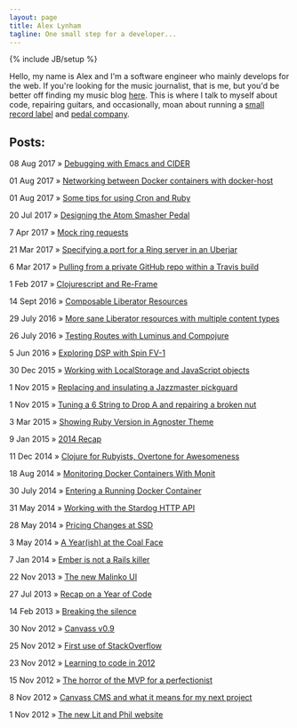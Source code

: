 ```yaml
---
layout: page
title: Alex Lynham
tagline: One small step for a developer...
---
```

{% include JB/setup %}

Hello, my name is Alex and I'm a software engineer who mainly develops for the web. If you're looking for the music journalist, that is me, but you'd be better off finding my music blog <a href="http://www.hipstersunite.net/" target='_blank'>here</a>. This is where I talk to myself about code, repairing guitars, and occasionally, moan about running a [small record label](http://superstardestroyer.co.uk) and [pedal company](https://reverb.com/uk/shop/ssd-devices).


## Posts:

08 Aug 2017 &raquo; <a href="/2017/08/08/debugging-with-emacs-and-cider">Debugging with Emacs and CIDER</a>

01 Aug 2017 &raquo; <a href="/2017/08/01/networking-between-docker-containers-with-docker-host">Networking between Docker containers with docker-host</a>

01 Aug 2017 &raquo; <a href="/2017/08/01/some-tips-for-using-cron-and-ruby">Some tips for using Cron and Ruby</a>

20 Jul 2017 &raquo; <a href="/2017/07/20/the-atom-smasher-pedal">Designing the Atom Smasher Pedal</a>

7 Apr 2017 &raquo; <a href="/2017/04/07/mock-ring-requests">Mock ring requests</a>

21 Mar 2017 &raquo; <a href="/2017/03/21/specifying-port-for-ring-server-in-uberjar">Specifying a port for a Ring server in an Uberjar</a>

6 Mar 2017 &raquo; <a href="/2017/03/06/pulling-from-a-private-github-repo-within-a-travis-build">Pulling from a private GitHub repo within a Travis build</a>

1 Feb 2017 &raquo; <a href="/2017/02/01/clojurescript-and-re-frame">Clojurescript and Re-Frame</a>

14 Sept 2016 &raquo; <a href="/2016/09/14/composable-liberator-resources">Composable Liberator Resources</a>

29 July 2016 &raquo; <a href="/2016/07/29/more-sane-liberator-resources-with-multiple-content-types">More sane Liberator resources with multiple content types</a>

26 July 2016 &raquo; <a href="/2016/07/26/testing-routes-with-luminus-and-compojure">Testing Routes with Luminus and Compojure</a>

5 Jun 2016 &raquo; <a href="/2016/06/05/exploring-dsp-with-spin-fv-1">Exploring DSP with Spin FV-1</a>

30 Dec 2015 &raquo; <a href="/2015/12/30/working-with-localstorage-and-javascript-objects">Working with LocalStorage and JavaScript objects</a>

1 Nov 2015 &raquo; <a href="/2015/11/01/replacing-and-insulating-a-jazzmaster-pickguard">Replacing and insulating a Jazzmaster pickguard</a>

1 Nov 2015 &raquo; <a href="/2015/11/01/tuning-a-6-string-to-drop-a-and-repairing-a-broken-nut">Tuning a 6 String to Drop A and repairing a broken nut</a>

3 Mar 2015 &raquo; <a href="/2015/03/03/quick-zsh-mod">Showing Ruby Version in Agnoster Theme</a>

9 Jan 2015 &raquo; <a href="/2015/01/09/2014-recap">2014 Recap</a> 

11 Dec 2014 &raquo; <a href="/2014/12/11/clojure-for-rubyists-overtone-for-awesomeness">Clojure for Rubyists, Overtone for Awesomeness</a>

18 Aug 2014 &raquo; <a href="/2014/08/18/monitoring-docker-containers-with-monit">Monitoring Docker Containers With Monit</a>

30 July 2014 &raquo; <a href="/2014/07/30/entering-a-running-docker-container">Entering a Running Docker Container</a>

31 May 2014 &raquo; <a href="/2014/05/31/working-with-stardog">Working with the Stardog HTTP API</a>

28 May 2014 &raquo; <a href="/2014/05/28/pricing-changes-at-ssd">Pricing Changes at SSD</a>

3 May 2014 &raquo; <a href="/2014/05/03/a-yearish-at-the-coal-face">A Year(ish) at the Coal Face</a>

7 Jan 2014 &raquo; <a href="/2014/01/07/ember-is-not-a-rails-killer">Ember is not a Rails killer</a>

22 Nov 2013 &raquo; <a href="/2013/11/22/the-new-malinko-ui">The new Malinko UI</a>

27 Jul 2013 &raquo; <a href="/2013/07/26/recap-on-a-year-of-code">Recap on a Year of Code</a>

14 Feb 2013 &raquo; <a href="/2013/02/14/breaking-the-silence">Breaking the silence</a>

30 Nov 2012 &raquo; <a href="/2012/11/30/canvass-v09">Canvass v0.9</a>

25 Nov 2012 &raquo; <a href="/2012/11/25/first-use-of-stackoverflow">First use of StackOverflow</a>

23 Nov 2012 &raquo; <a href="/2012/11/23/learning-to-code-in-2012">Learning to code in 2012</a>

15 Nov 2012 &raquo; <a href="/2012/11/15/the-horror-of-the-mvp-for-a-perfectionist">The horror of the MVP for a perfectionist</a>

8 Nov 2012 &raquo; <a href="/2012/11/15/canvass-cms-and-what-it-means-for-my-next-project">Canvass CMS and what it means for my next project</a>

1 Nov 2012 &raquo; <a href="/2012/11/15/the-new-lit-and-phil-website">The new Lit and Phil website</a>







